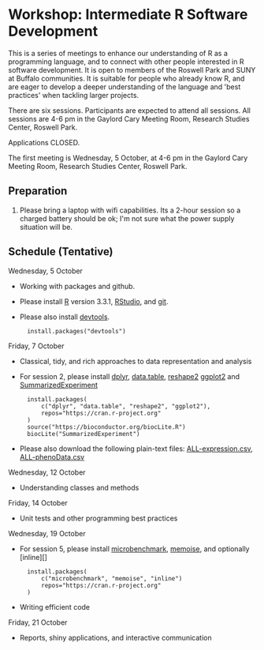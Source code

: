 # Workshop: Intermediate R Software Development

This is a series of meetings to enhance our understanding of R as a
programming language, and to connect with other people interested in R
software development. It is open to members of the Roswell Park and
SUNY at Buffalo communities. It is suitable for people who already
know R, and are eager to develop a deeper understanding of the
language and 'best practices' when tackling larger projects.

There are six sessions. Participants are expected to attend all
sessions. All sessions are 4-6 pm in the Gaylord Cary Meeting Room,
Research Studies Center, Roswell Park.

Applications CLOSED.

The first meeting is Wednesday, 5 October, at 4-6 pm in the Gaylord
Cary Meeting Room, Research Studies Center, Roswell Park.

## Preparation

1. Please bring a laptop with wifi capabilities. Its a 2-hour session
   so a charged battery should be ok; I'm not sure what the power
   supply situation will be.

## Schedule (Tentative)

Wednesday, 5 October

- Working with packages and github.

- Please install [R][] version 3.3.1, [RStudio][], and [git][].

- Please also install [devtools][].
   
        install.packages("devtools")

Friday, 7 October

- Classical, tidy, and rich approaches to data representation and
  analysis

- For session 2, please install [dplyr][], [data.table][],
  [reshape2][] [ggplot2][] and [SummarizedExperiment][]

        install.packages(
            c("dplyr", "data.table", "reshape2", "ggplot2"),
            repos="https://cran.r-project.org"
        )
        source("https://bioconductor.org/biocLite.R")
        biocLite("SummarizedExperiment")

- Please also download the following plain-text files:
  [ALL-expression.csv][], [ALL-phenoData.csv][]

Wednesday, 12 October

- Understanding classes and methods

Friday, 14 October

- Unit tests and other programming best practices

Wednesday, 19 October

- For session 5, please install [microbenchmark][], [memoise][], and
  optionally [inline][]
  
        install.packages(
            c("microbenchmark", "memoise", "inline")
            repos="https://cran.r-project.org"
        )

- Writing efficient code

Friday, 21 October

- Reports, shiny applications, and interactive communication

[1]: https://www.surveymonkey.com/r/ZHBSZ9H

[R]: https://cran.r-project.org/
[RStudio]: https://www.rstudio.com/products/rstudio/download3/
[git]: https://git-scm.com/downloads
[devtools]: https://cran.r-project.org/package=devtools
[dplyr]: https://cran.r-project.org/package=dplyr
[data.table]: https://cran.r-project.org/package=data.table
[reshape2]: https://cran.r-project.org/package=reshape2
[ggplot2]: https://cran.r-project.org/package=ggplot2
[microbenchmark]: https://cran.r-project.org/package=microbenchmark
[memoise]: https://cran.r-project.org/package=memoise
[SummarizedExperiment]: https://bioconductor.org/packages/SummarizedExperiment
[ALL-expression.csv]: https://github.com/Bioconductor/BiocIntroRPCI/raw/master/inst/extdata/ALL-expression.csv
[ALL-phenoData.csv]: https://github.com/Bioconductor/BiocIntroRPCI/raw/master/inst/extdata/ALL-phenoData.csv
